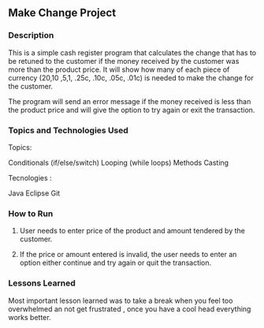 ## Make Change Project

### Description

This is a simple cash register program that calculates the change that
has to be retuned to the customer if the money received by the customer was more than the product price.
It will show how many of each piece of currency ($20 ,$10 ,$5 ,$1, .25c, .10c, .05c, .01c) is needed
to make the change for the customer.

The program will send an error message if the money received is less than the product price
and will give the option to try again or exit the transaction.


### Topics and Technologies Used

Topics:

Conditionals (if/else/switch)
Looping (while loops)
Methods
Casting

Tecnologies :

Java
Eclipse
Git


### How to Run

1. User needs to enter price of the product and amount tendered by the customer.

2. If the price or amount entered is invalid, the user needs to enter an option either continue and try again or quit the transaction.

### Lessons Learned

Most important lesson learned was to take a break when you feel too overwhelmed an not get frustrated , once you have a cool head everything works better.
